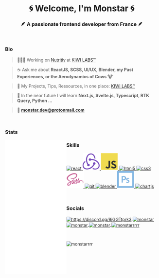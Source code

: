 <h1 align="center">🌀 Welcome, I'm Monstar 🌀</h1>
<h3 align="center">🪶 A passionate frontend developer from France 🪶</h3>

<br />

<h3 align="left">Bio</h3>

> 👨🏻‍💻 Working on [Nutritiv](https://nutritiv.app) at [KIWI LABS™️](https://discord.gg/shj48F8XBd)
  
> ☕ Ask me about **ReactJS, SCSS, UI/UX, Blender, my Past Experiences, or the Aerodynamics of Cows 🐮**
  
> 📁 My Projects, Tips, Ressources, in one place: [KIWI LABS™️](https://discord.gg/shj48F8XBd)
  
> 🔭 In the near future I will learn **Next.js, Svelte.js, Typescript, RTK Query, Python ...**
  
> 📧 **monstar.dev@protonmail.com**

<br />
<h3 align="left">Stats</h3>
<img style="max-width: 40%" align="left" src="/metrics.plugin.habits.facts.svg" alt="Stats">

<h3 align="left">Skills</h3>
<p align="left">
  <a href="https://reactjs.org/" target="_blank" rel="noreferrer"> 
    <img src="https://upload.wikimedia.org/wikipedia/commons/a/a7/React-icon.svg" alt="react" width="56" height="56"/> 
  </a>
  <a href="https://redux.js.org" target="_blank" rel="noreferrer"> 
    <img src="https://raw.githubusercontent.com/devicons/devicon/master/icons/redux/redux-original.svg" alt="redux" width="56" height="56"/> 
  </a> 
  <a href="https://developer.mozilla.org/en-US/docs/Web/JavaScript" target="_blank" rel="noreferrer"> 
    <img src="https://raw.githubusercontent.com/devicons/devicon/master/icons/javascript/javascript-original.svg" alt="javascript" width="56" height="56"/> 
  </a> 
  <!--
  <a href="https://www.typescriptlang.org/" target="_blank" rel="noreferrer"> 
    <img src="https://raw.githubusercontent.com/devicons/devicon/master/icons/typescript/typescript-original.svg" alt="typescript" width="40" height="40"/> 
  </a>
  -->
  <a href="https://developer.mozilla.org/en-US/docs/Web/HTML" target="_blank" rel="noreferrer"> 
    <img src="https://upload.wikimedia.org/wikipedia/commons/3/38/HTML5_Badge.svg" alt="html5" width="56" height="56"/> 
  </a>
  <a href="https://developer.mozilla.org/en-US/docs/Web/CSS" target="_blank" rel="noreferrer"> 
    <img src="https://upload.wikimedia.org/wikipedia/commons/6/62/CSS3_logo.svg" alt="css3" width="56" height="56"/> 
  </a>
  </a>  
  <a href="https://sass-lang.com" target="_blank" rel="noreferrer"> 
    <img src="https://raw.githubusercontent.com/devicons/devicon/master/icons/sass/sass-original.svg" alt="sass" width="56" height="56"/> 
  </a> 
  <a href="https://git-scm.com/" target="_blank" rel="noreferrer"> 
    <img src="https://www.vectorlogo.zone/logos/git-scm/git-scm-icon.svg" alt="git" width="56" height="56"/> 
  </a>  
  <a href="https://www.blender.org/" target="_blank" rel="noreferrer"> 
    <img src="https://upload.wikimedia.org/wikipedia/commons/0/0c/Blender_logo_no_text.svg" alt="blender" width="56" height="56"/> 
  </a>
  <a href="https://www.photoshop.com/en" target="_blank" rel="noreferrer"> 
    <img src="https://raw.githubusercontent.com/devicons/devicon/master/icons/photoshop/photoshop-line.svg" alt="photoshop" width="56" height="56"/> 
  </a>
  <a href="https://www.chartjs.org" target="_blank" rel="noreferrer"> 
    <img src="https://www.chartjs.org/media/logo-title.svg" alt="chartjs" width="56" height="56"/> 
  </a> 
</p>

<br />
<h3 align="left">Socials</h3>
<p align="left">
  <a href="https://discord.gg/shj48F8XBd" target="_blank">
    <img align="center" src="https://raw.githubusercontent.com/rahuldkjain/github-profile-readme-generator/master/src/images/icons/Social/discord.svg" alt="https://discord.gg/8jGGTtprk3" height="40" width="50" />
  </a>
  <!--
  <img align="center" src="https://raw.githubusercontent.com/rahuldkjain/github-profile-readme-generator/master/src/images/icons/Social/linked-in-alt.svg" alt="monstar" height="30" width="40" />
  </a>
  -->
  <a href="https://stackoverflow.com/users/11149106/monstar" target="_blank">
    <img align="center" src="https://raw.githubusercontent.com/rahuldkjain/github-profile-readme-generator/master/src/images/icons/Social/stack-overflow.svg" alt="monstar" height="40" width="50" />
  </a>
  <a href="https://www.upwork.com/freelancers/~01073a270b355e1a87" target="_blank">
    <img align="center" src="https://iconape.com/wp-content/files/pj/112108/png/upwork-1.png" alt="monstar" height="40" width="40" />
  </a>
  <a href="https://www.malt.fr/profile/hugobonpain" target="_blank">
    <img align="center" src="https://dam.malt.com/rebranding2020/malt-logo/malt-red" alt="monstar" height="40" width="55" />
  </a>
  <a href="https://codepen.io/monstarrrr" target="_blank">
    <img align="center" src="https://raw.githubusercontent.com/rahuldkjain/github-profile-readme-generator/master/src/images/icons/Social/codepen.svg" alt="monstarrrrr" height="40" width="50" />
  </a>
</p>

<br />

<!-- Top prog languages -->
<!--
<p><img align="left" src="https://github-readme-stats.vercel.app/api/top-langs?username=monstarrrr&show_icons=true&theme=dark&locale=en&layout=compact" alt="monstarrrr" /></p>
-->

<!-- PROFILE VIEWS -->

<p align="left"> 
  <img src="https://komarev.com/ghpvc/?username=monstarrrr&label=Profile%20views&color=0e75b6&style=flat" alt="monstarrrr" /> 
</p>

